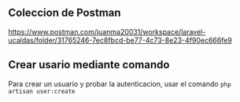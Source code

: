## Coleccion de Postman

https://www.postman.com/juanma20031/workspace/laravel-ucaldas/folder/31765246-7ec8fbcd-be77-4c73-8e23-4f90ec666fe9

## Crear usario mediante comando

Para crear un usuario y probar la autenticacion, usar el comando `php artisan user:create`
